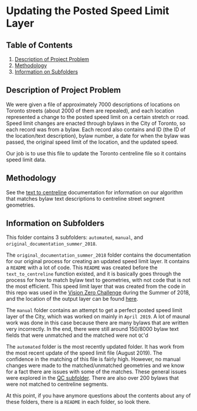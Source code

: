 # Updating the Posted Speed Limit Layer 


## Table of Contents
1. [Description of Project Problem](#description-of-project-problem)
2. [Methodology](#Methodology)
3. [Information on Subfolders](#Information-on-Subfolders)

## Description of Project Problem

We were given a file of approximately 7000 descriptions of locations on Toronto streets (about 2000 of them are repealed), 
and each location represented a change to the posted speed limit on a certain stretch or road. 
Speed limit changes are enacted through bylaws in the City of Toronto, so each record was from a bylaw. Each record also contains and ID (the ID of the location/text description), bylaw number, 
a date for when the bylaw was passed, the original speed limit of the location, and the updated speed. 

Our job is to use this file to update the Toronto centreline file so it contains speed limit data. 


## Methodology 

See the [text to centreline](https://github.com/CityofToronto/bdit_data-sources/tree/master/gis/text_to_centreline_geometry_scripts) documentation for information on our algorithm that matches bylaw text descriptions to centreline street segment geometries. 

## Information on Subfolders

This folder contains 3 subfolders: `automated`, `manual`, and `original_documentation_summer_2018`. 

The `original_documentation_summer_2018` folder contains the documentation for our original process for creating an updated speed limit layer. It contains a `README` with a lot of code. This `README` was created before the `text_to_centreline` function existed, and it is basically goes through the process for how to match bylaw text to geometries, with not code that is not the most efficient. This speed limit layer that was created from the code in this repo was used in the [Vision Zero Challenge](https://www.toronto.ca/services-payments/streets-parking-transportation/road-safety/vision-zero/educational-campaigns/vision-zero-challenge/) during the Summer of 2018, and the location of the output layer can be found [here](https://github.com/CityofToronto/vz_challenge/tree/master/transportation/posted_speed_limits). 

The `manual` folder contains an attempt to get a perfect posted speed limit layer of the City, which was worked on mainly in `April 2019`. A lot of maunal work was done in this case because there are many bylaws that are written very incorrectly. In the end, there were still around 150/8000 bylaw text fields that were unmatched and the matched were not `QC`'d

The `automated` folder is the most recently updated folder. It has work from the most recent update of the speed limit file (August 2019). The confidence in the matching of this file is fairly high. However, no manual changes were made to the matched/unmatched geometries and we know for a fact there are issues with some of the matches. These general issues were explored in the [QC subfolder](./automated/QC). There are also over 200 bylaws that were not matched to centreline segments. 

At this point, if you have anymore questions about the contents about any of these folders, there is a `README` in each folder, so look there.
